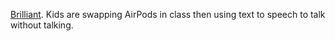 <a href="https://twitter.com/LouisAnslow/status/1219643485902508036">Brilliant</a>. Kids are swapping AirPods in class then using text to speech to talk without talking.

